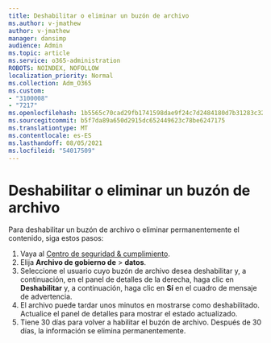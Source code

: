 ```yaml
---
title: Deshabilitar o eliminar un buzón de archivo
ms.author: v-jmathew
author: v-jmathew
manager: dansimp
audience: Admin
ms.topic: article
ms.service: o365-administration
ROBOTS: NOINDEX, NOFOLLOW
localization_priority: Normal
ms.collection: Adm_O365
ms.custom:
- "3100008"
- "7217"
ms.openlocfilehash: 1b5565c70cad29fb1741598dae9f24c7d2484180d7b31283c32894fa3c16139d
ms.sourcegitcommit: b5f7da89a650d2915dc652449623c78be6247175
ms.translationtype: MT
ms.contentlocale: es-ES
ms.lasthandoff: 08/05/2021
ms.locfileid: "54017509"
---
```

# <a name="disable-or-delete-an-archive-mailbox"></a>Deshabilitar o eliminar un buzón de archivo

Para deshabilitar un buzón de archivo o eliminar permanentemente el contenido, siga estos pasos:

1. Vaya al [Centro de seguridad & cumplimiento]( https://go.microsoft.com/fwlink/p/?linkid=2077143).
2. Elija **Archivo de gobierno de**  >  **datos**.
3. Seleccione el usuario cuyo buzón de archivo desea deshabilitar y, a continuación, en el panel de detalles de la derecha, haga clic en **Deshabilitar** y, a continuación, haga clic en **Sí** en el cuadro de mensaje de advertencia.
4. El archivo puede tardar unos minutos en mostrarse como deshabilitado. Actualice el panel de detalles para mostrar el estado actualizado.
5. Tiene 30 días para volver a habilitar el buzón de archivo. Después de 30 días, la información se elimina permanentemente.
